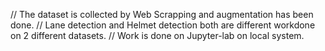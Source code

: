 // The dataset is collected by Web Scrapping and augmentation has been done.
// Lane detection and Helmet detection both are different workdone on 2 different datasets.
// Work is done on Jupyter-lab on local system.
